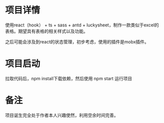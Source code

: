 # 项目详情
使用react（hook） + ts + sass + antd + luckysheet，制作一款类似于excel的表格。期望具有表格的相关样式以及功能。

之后可能会涉及到react的状态管理，初步考虑，使用的插件是mobx插件。


# 项目启动
拉取代码后，npm install下载依赖，然后使用 npm start 运行项目

# 备注
项目诞生完全处于作者本人兴趣使然，利用空余时间完善。
